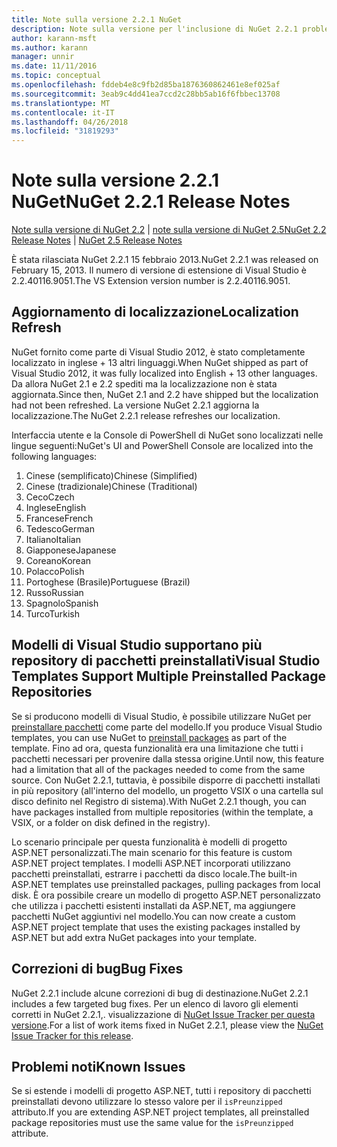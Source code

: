 ```yaml
---
title: Note sulla versione 2.2.1 NuGet
description: Note sulla versione per l'inclusione di NuGet 2.2.1 problemi noti, correzioni di bug, le funzionalità aggiunte e dcr.
author: karann-msft
ms.author: karann
manager: unnir
ms.date: 11/11/2016
ms.topic: conceptual
ms.openlocfilehash: fddeb4e8c9fb2d85ba1876360862461e8ef025af
ms.sourcegitcommit: 3eab9c4dd41ea7ccd2c28bb5ab16f6fbbec13708
ms.translationtype: MT
ms.contentlocale: it-IT
ms.lasthandoff: 04/26/2018
ms.locfileid: "31819293"
---
```

# <a name="nuget-221-release-notes"></a><span data-ttu-id="665df-103">Note sulla versione 2.2.1 NuGet</span><span class="sxs-lookup"><span data-stu-id="665df-103">NuGet 2.2.1 Release Notes</span></span>

<span data-ttu-id="665df-104">[Note sulla versione di NuGet 2.2](../release-notes/nuget-2.2.md) | [note sulla versione di NuGet 2.5](../release-notes/nuget-2.5.md)</span><span class="sxs-lookup"><span data-stu-id="665df-104">[NuGet 2.2 Release Notes](../release-notes/nuget-2.2.md) | [NuGet 2.5 Release Notes](../release-notes/nuget-2.5.md)</span></span>

<span data-ttu-id="665df-105">È stata rilasciata NuGet 2.2.1 15 febbraio 2013.</span><span class="sxs-lookup"><span data-stu-id="665df-105">NuGet 2.2.1 was released on February 15, 2013.</span></span>  <span data-ttu-id="665df-106">Il numero di versione di estensione di Visual Studio è 2.2.40116.9051.</span><span class="sxs-lookup"><span data-stu-id="665df-106">The VS Extension version number is 2.2.40116.9051.</span></span>

## <a name="localization-refresh"></a><span data-ttu-id="665df-107">Aggiornamento di localizzazione</span><span class="sxs-lookup"><span data-stu-id="665df-107">Localization Refresh</span></span>
<span data-ttu-id="665df-108">NuGet fornito come parte di Visual Studio 2012, è stato completamente localizzato in inglese + 13 altri linguaggi.</span><span class="sxs-lookup"><span data-stu-id="665df-108">When NuGet shipped as part of Visual Studio 2012, it was fully localized into English + 13 other languages.</span></span>  <span data-ttu-id="665df-109">Da allora NuGet 2.1 e 2.2 spediti ma la localizzazione non è stata aggiornata.</span><span class="sxs-lookup"><span data-stu-id="665df-109">Since then, NuGet 2.1 and 2.2 have shipped but the localization had not been refreshed.</span></span>  <span data-ttu-id="665df-110">La versione NuGet 2.2.1 aggiorna la localizzazione.</span><span class="sxs-lookup"><span data-stu-id="665df-110">The NuGet 2.2.1 release refreshes our localization.</span></span>

<span data-ttu-id="665df-111">Interfaccia utente e la Console di PowerShell di NuGet sono localizzati nelle lingue seguenti:</span><span class="sxs-lookup"><span data-stu-id="665df-111">NuGet's UI and PowerShell Console are localized into the following languages:</span></span>

1. <span data-ttu-id="665df-112">Cinese (semplificato)</span><span class="sxs-lookup"><span data-stu-id="665df-112">Chinese (Simplified)</span></span>
1. <span data-ttu-id="665df-113">Cinese (tradizionale)</span><span class="sxs-lookup"><span data-stu-id="665df-113">Chinese (Traditional)</span></span>
1. <span data-ttu-id="665df-114">Ceco</span><span class="sxs-lookup"><span data-stu-id="665df-114">Czech</span></span>
1. <span data-ttu-id="665df-115">Inglese</span><span class="sxs-lookup"><span data-stu-id="665df-115">English</span></span>
1. <span data-ttu-id="665df-116">Francese</span><span class="sxs-lookup"><span data-stu-id="665df-116">French</span></span>
1. <span data-ttu-id="665df-117">Tedesco</span><span class="sxs-lookup"><span data-stu-id="665df-117">German</span></span>
1. <span data-ttu-id="665df-118">Italiano</span><span class="sxs-lookup"><span data-stu-id="665df-118">Italian</span></span>
1. <span data-ttu-id="665df-119">Giapponese</span><span class="sxs-lookup"><span data-stu-id="665df-119">Japanese</span></span>
1. <span data-ttu-id="665df-120">Coreano</span><span class="sxs-lookup"><span data-stu-id="665df-120">Korean</span></span>
1. <span data-ttu-id="665df-121">Polacco</span><span class="sxs-lookup"><span data-stu-id="665df-121">Polish</span></span>
1. <span data-ttu-id="665df-122">Portoghese (Brasile)</span><span class="sxs-lookup"><span data-stu-id="665df-122">Portuguese (Brazil)</span></span>
1. <span data-ttu-id="665df-123">Russo</span><span class="sxs-lookup"><span data-stu-id="665df-123">Russian</span></span>
1. <span data-ttu-id="665df-124">Spagnolo</span><span class="sxs-lookup"><span data-stu-id="665df-124">Spanish</span></span>
1. <span data-ttu-id="665df-125">Turco</span><span class="sxs-lookup"><span data-stu-id="665df-125">Turkish</span></span>

## <a name="visual-studio-templates-support-multiple-preinstalled-package-repositories"></a><span data-ttu-id="665df-126">Modelli di Visual Studio supportano più repository di pacchetti preinstallati</span><span class="sxs-lookup"><span data-stu-id="665df-126">Visual Studio Templates Support Multiple Preinstalled Package Repositories</span></span>
<span data-ttu-id="665df-127">Se si producono modelli di Visual Studio, è possibile utilizzare NuGet per [preinstallare pacchetti](../visual-studio-extensibility/visual-studio-templates.md) come parte del modello.</span><span class="sxs-lookup"><span data-stu-id="665df-127">If you produce Visual Studio templates, you can use NuGet to [preinstall packages](../visual-studio-extensibility/visual-studio-templates.md) as part of the template.</span></span>  <span data-ttu-id="665df-128">Fino ad ora, questa funzionalità era una limitazione che tutti i pacchetti necessari per provenire dalla stessa origine.</span><span class="sxs-lookup"><span data-stu-id="665df-128">Until now, this feature had a limitation that all of the packages needed to come from the same source.</span></span>  <span data-ttu-id="665df-129">Con NuGet 2.2.1, tuttavia, è possibile disporre di pacchetti installati in più repository (all'interno del modello, un progetto VSIX o una cartella sul disco definito nel Registro di sistema).</span><span class="sxs-lookup"><span data-stu-id="665df-129">With NuGet 2.2.1 though, you can have packages installed from multiple repositories (within the template, a VSIX, or a folder on disk defined in the registry).</span></span>

<span data-ttu-id="665df-130">Lo scenario principale per questa funzionalità è modelli di progetto ASP.NET personalizzati.</span><span class="sxs-lookup"><span data-stu-id="665df-130">The main scenario for this feature is custom ASP.NET project templates.</span></span>  <span data-ttu-id="665df-131">I modelli ASP.NET incorporati utilizzano pacchetti preinstallati, estrarre i pacchetti da disco locale.</span><span class="sxs-lookup"><span data-stu-id="665df-131">The built-in ASP.NET templates use preinstalled packages, pulling packages from local disk.</span></span>  <span data-ttu-id="665df-132">È ora possibile creare un modello di progetto ASP.NET personalizzato che utilizza i pacchetti esistenti installati da ASP.NET, ma aggiungere pacchetti NuGet aggiuntivi nel modello.</span><span class="sxs-lookup"><span data-stu-id="665df-132">You can now create a custom ASP.NET project template that uses the existing packages installed by ASP.NET but add extra NuGet packages into your template.</span></span>

## <a name="bug-fixes"></a><span data-ttu-id="665df-133">Correzioni di bug</span><span class="sxs-lookup"><span data-stu-id="665df-133">Bug Fixes</span></span>
<span data-ttu-id="665df-134">NuGet 2.2.1 include alcune correzioni di bug di destinazione.</span><span class="sxs-lookup"><span data-stu-id="665df-134">NuGet 2.2.1 includes a few targeted bug fixes.</span></span> <span data-ttu-id="665df-135">Per un elenco di lavoro gli elementi corretti in NuGet 2.2.1,. visualizzazione di [NuGet Issue Tracker per questa versione](http://nuget.codeplex.com/workitem/list/advanced?keyword=&status=Closed&type=All&priority=All&release=NuGet%202.2.1&assignedTo=All&component=All&sortField=LastUpdatedDate&sortDirection=Descending&page=0).</span><span class="sxs-lookup"><span data-stu-id="665df-135">For a list of work items fixed in NuGet 2.2.1, please view the [NuGet Issue Tracker for this release](http://nuget.codeplex.com/workitem/list/advanced?keyword=&status=Closed&type=All&priority=All&release=NuGet%202.2.1&assignedTo=All&component=All&sortField=LastUpdatedDate&sortDirection=Descending&page=0).</span></span>


## <a name="known-issues"></a><span data-ttu-id="665df-136">Problemi noti</span><span class="sxs-lookup"><span data-stu-id="665df-136">Known Issues</span></span>

<span data-ttu-id="665df-137">Se si estende i modelli di progetto ASP.NET, tutti i repository di pacchetti preinstallati devono utilizzare lo stesso valore per il `isPreunzipped` attributo.</span><span class="sxs-lookup"><span data-stu-id="665df-137">If you are extending ASP.NET project templates, all preinstalled package repositories must use the same value for the `isPreunzipped` attribute.</span></span>
